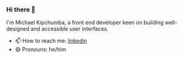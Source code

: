 ### Hi there 👋

I'm Michael Kipchumba, a front end developer keen on building well-designed and accessible user interfaces.

- 📫 How to reach me: [linkedin](https://www.linkedin.com/in/itsmikechumba/)
- 😄 Pronouns: he/him
